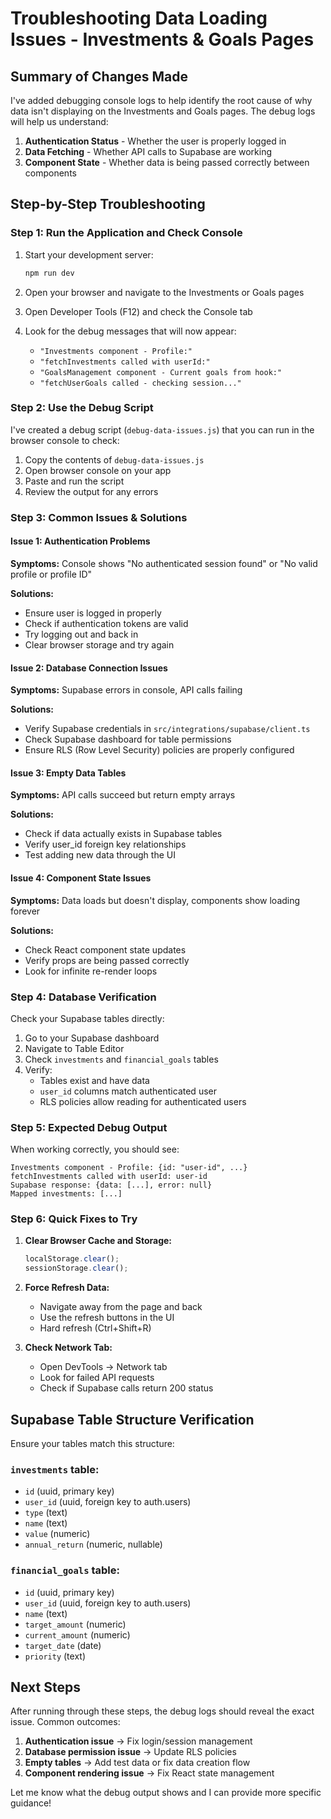 # Troubleshooting Data Loading Issues - Investments & Goals Pages

## Summary of Changes Made

I've added debugging console logs to help identify the root cause of why data isn't displaying on the Investments and Goals pages. The debug logs will help us understand:

1. **Authentication Status** - Whether the user is properly logged in
2. **Data Fetching** - Whether API calls to Supabase are working
3. **Component State** - Whether data is being passed correctly between components

## Step-by-Step Troubleshooting

### Step 1: Run the Application and Check Console

1. Start your development server:
   ```bash
   npm run dev
   ```

2. Open your browser and navigate to the Investments or Goals pages

3. Open Developer Tools (F12) and check the Console tab

4. Look for the debug messages that will now appear:
   - `"Investments component - Profile:"` 
   - `"fetchInvestments called with userId:"`
   - `"GoalsManagement component - Current goals from hook:"`
   - `"fetchUserGoals called - checking session..."`

### Step 2: Use the Debug Script

I've created a debug script (`debug-data-issues.js`) that you can run in the browser console to check:

1. Copy the contents of `debug-data-issues.js`
2. Open browser console on your app
3. Paste and run the script
4. Review the output for any errors

### Step 3: Common Issues & Solutions

#### Issue 1: Authentication Problems
**Symptoms:** Console shows "No authenticated session found" or "No valid profile or profile ID"

**Solutions:**
- Ensure user is logged in properly
- Check if authentication tokens are valid
- Try logging out and back in
- Clear browser storage and try again

#### Issue 2: Database Connection Issues
**Symptoms:** Supabase errors in console, API calls failing

**Solutions:**
- Verify Supabase credentials in `src/integrations/supabase/client.ts`
- Check Supabase dashboard for table permissions
- Ensure RLS (Row Level Security) policies are properly configured

#### Issue 3: Empty Data Tables
**Symptoms:** API calls succeed but return empty arrays

**Solutions:**
- Check if data actually exists in Supabase tables
- Verify user_id foreign key relationships
- Test adding new data through the UI

#### Issue 4: Component State Issues
**Symptoms:** Data loads but doesn't display, components show loading forever

**Solutions:**
- Check React component state updates
- Verify props are being passed correctly
- Look for infinite re-render loops

### Step 4: Database Verification

Check your Supabase tables directly:

1. Go to your Supabase dashboard
2. Navigate to Table Editor
3. Check `investments` and `financial_goals` tables
4. Verify:
   - Tables exist and have data
   - `user_id` columns match authenticated user
   - RLS policies allow reading for authenticated users

### Step 5: Expected Debug Output

When working correctly, you should see:
```
Investments component - Profile: {id: "user-id", ...}
fetchInvestments called with userId: user-id
Supabase response: {data: [...], error: null}
Mapped investments: [...]
```

### Step 6: Quick Fixes to Try

1. **Clear Browser Cache and Storage:**
   ```javascript
   localStorage.clear();
   sessionStorage.clear();
   ```

2. **Force Refresh Data:**
   - Navigate away from the page and back
   - Use the refresh buttons in the UI
   - Hard refresh (Ctrl+Shift+R)

3. **Check Network Tab:**
   - Open DevTools → Network tab
   - Look for failed API requests
   - Check if Supabase calls return 200 status

## Supabase Table Structure Verification

Ensure your tables match this structure:

### `investments` table:
- `id` (uuid, primary key)
- `user_id` (uuid, foreign key to auth.users)
- `type` (text)
- `name` (text)
- `value` (numeric)
- `annual_return` (numeric, nullable)

### `financial_goals` table:
- `id` (uuid, primary key)
- `user_id` (uuid, foreign key to auth.users)
- `name` (text)
- `target_amount` (numeric)
- `current_amount` (numeric)
- `target_date` (date)
- `priority` (text)

## Next Steps

After running through these steps, the debug logs should reveal the exact issue. Common outcomes:

1. **Authentication issue** → Fix login/session management
2. **Database permission issue** → Update RLS policies
3. **Empty tables** → Add test data or fix data creation flow
4. **Component rendering issue** → Fix React state management

Let me know what the debug output shows and I can provide more specific guidance! 